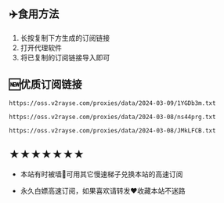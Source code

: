 ## ✈️食用方法
1. 长按复制下方生成的订阅链接
2. 打开代理软件
3. 将已复制的订阅链接导入即可
## 🆕优质订阅链接
```
https://oss.v2rayse.com/proxies/data/2024-03-09/1YGDb3m.txt
```
```
https://oss.v2rayse.com/proxies/data/2024-03-08/ns44prg.txt
```
```
https://oss.v2rayse.com/proxies/data/2024-03-08/JMkLFCB.txt
```
## ★★★★★★★
- 本站有时被墙🚫可用其它慢速梯子兑换本站的高速订阅

- 永久白嫖高速订阅，如果喜欢请转发❤️收藏本站不迷路

